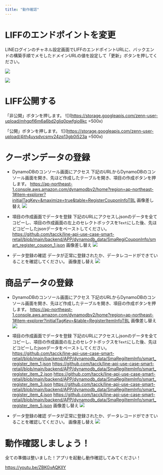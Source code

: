 ```yaml
---
title: "動作確認"
---
```


# LIFFのエンドポイントを変更

LINEログインのチャネル設定画面でLIFFのエンドポイントURLに、バックエンドの構築手順でメモしたドメインURLの値を設定して「更新」ボタンを押してください。

![](https://storage.googleapis.com/zenn-user-upload/4xntpxietdrhyrsm4boio81g7zyq)

![](https://storage.googleapis.com/zenn-user-upload/lrh9ijjsrso23ze5wekt41rjltce)

# LIFF公開する

「非公開」ボタンを押します。
![](https://storage.googleapis.com/zenn-user-upload/mhgpfl6m6a6bd2gliq0pwfgio8kc =500x)

「公開」ボタンを押します。
![](https://storage.googleapis.com/zenn-user-upload/4ith4uysdvcsmv24zq13gb0i523a =500x)

# クーポンデータの登録
- DynamoDBのコンソール画面にアクセス
下記のURLからDynamoDBのコンソール画面を開き、先ほど作成したテーブルを開き、項目の作成ボタンを押します。
https://ap-northeast-1.console.aws.amazon.com/dynamodbv2/home?region=ap-northeast-1#item-explorer?initialTagKey=&maximize=true&table=RegisterCouponInfoTBL
画像差し替え
![](https://storage.googleapis.com/zenn-user-upload/5xtnded86oxfy70aahw4ilgcoh8r)

- 項目の作成画面でデータを登録
下記のURLにアクセスしjsonのデータを全てコピーし、項目の作成画面の左上のセレクトボックスを`Text`にした後、先ほどコピーしたjsonデータをペーストしてください。
https://github.com/tacck/line-api-use-case-smart-retail/blob/main/backend/APP/dynamodb_data/SmaRegiCouponInfo/smart_register_coupon_1.json
画像差し替え
![](https://storage.googleapis.com/zenn-user-upload/6zk3nlfdp559odgo5mbgj0jwejgk)

- データ登録の確認
データが正常に登録されたか、データレコードができていることを確認してください。
画像差し替え
![](https://storage.googleapis.com/zenn-user-upload/aod7nnsaredu1n1ujaygr90moaax)

# 商品データの登録
- DynamoDBのコンソール画面にアクセス
下記のURLからDynamoDBのコンソール画面を開き、先ほど作成したテーブルを開き、項目の作成ボタンを押します。
https://ap-northeast-1.console.aws.amazon.com/dynamodbv2/home?region=ap-northeast-1#item-explorer?initialTagKey=&table=RegisterItemInfoTBL
画像差し替え
![](https://storage.googleapis.com/zenn-user-upload/5xtnded86oxfy70aahw4ilgcoh8r)

- 項目の作成画面でデータを登録
下記のURLにアクセスしjsonのデータを全てコピーし、項目の作成画面の左上のセレクトボックスを`Text`にした後、先ほどコピーしたjsonデータをペーストしてください。
https://github.com/tacck/line-api-use-case-smart-retail/blob/main/backend/APP/dynamodb_data/SmaRegiItemInfo/smart_register_item_1.json
https://github.com/tacck/line-api-use-case-smart-retail/blob/main/backend/APP/dynamodb_data/SmaRegiItemInfo/smart_register_item_2.json
https://github.com/tacck/line-api-use-case-smart-retail/blob/main/backend/APP/dynamodb_data/SmaRegiItemInfo/smart_register_item_3.json
https://github.com/tacck/line-api-use-case-smart-retail/blob/main/backend/APP/dynamodb_data/SmaRegiItemInfo/smart_register_item_4.json
https://github.com/tacck/line-api-use-case-smart-retail/blob/main/backend/APP/dynamodb_data/SmaRegiItemInfo/smart_register_item_5.json
画像差し替え
![](https://storage.googleapis.com/zenn-user-upload/6zk3nlfdp559odgo5mbgj0jwejgk)

- データ登録の確認
データが正常に登録されたか、データレコードができていることを確認してください。
画像差し替え
![](https://storage.googleapis.com/zenn-user-upload/aod7nnsaredu1n1ujaygr90moaax)

# 動作確認しましょう！

全ての準備は整いました！アプリを起動し動作確認してみてください！

https://youtu.be/ZBKGvAQKlIY